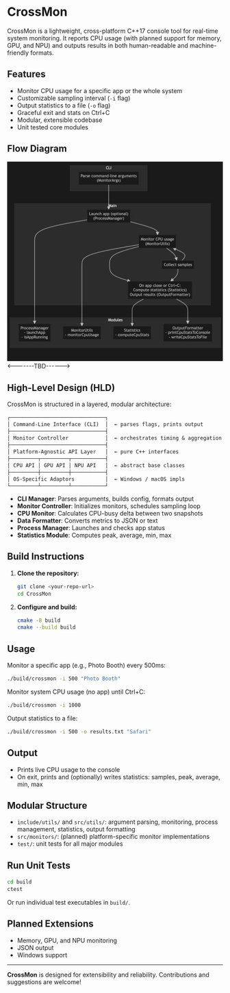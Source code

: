 # CrossMon

CrossMon is a lightweight, cross-platform C++17 console tool for real-time system monitoring. It reports CPU usage (with planned support for memory, GPU, and NPU) and outputs results in both human-readable and machine-friendly formats.

## Features
- Monitor CPU usage for a specific app or the whole system
- Customizable sampling interval (`-i` flag)
- Output statistics to a file (`-o` flag)
- Graceful exit and stats on Ctrl+C
- Modular, extensible codebase
- Unit tested core modules

## Flow Diagram
![alt text](data/images/Block_Diagram.jpeg)
<-------TBD------>

## High-Level Design (HLD)

CrossMon is structured in a layered, modular architecture:

```
┌───────────────────────────────┐
│ Command-Line Interface (CLI)  │  ← parses flags, prints output
├───────────────────────────────┤
│ Monitor Controller            │  ← orchestrates timing & aggregation
├───────────────────────────────┤
│ Platform-Agnostic API Layer   │  ← pure C++ interfaces
├─────────┬─────────┬───────────┤
│ CPU API │ GPU API │ NPU API   │  ← abstract base classes
├─────────┼─────────┼───────────┤
│ OS-Specific Adaptors          │  ← Windows / macOS impls
└─────────┴─────────┴───────────┘
```

- **CLI Manager**: Parses arguments, builds config, formats output
- **Monitor Controller**: Initializes monitors, schedules sampling loop
- **CPU Monitor**: Calculates CPU-busy delta between two snapshots
- **Data Formatter**: Converts metrics to JSON or text
- **Process Manager**: Launches and checks app status
- **Statistics Module**: Computes peak, average, min, max

## Build Instructions

1. **Clone the repository:**
   ```sh
   git clone <your-repo-url>
   cd CrossMon
   ```
2. **Configure and build:**
   ```sh
   cmake -B build
   cmake --build build
   ```

## Usage

Monitor a specific app (e.g., Photo Booth) every 500ms:
```sh
./build/crossmon -i 500 "Photo Booth"
```

Monitor system CPU usage (no app) until Ctrl+C:
```sh
./build/crossmon -i 1000
```

Output statistics to a file:
```sh
./build/crossmon -i 500 -o results.txt "Safari"
```

## Output
- Prints live CPU usage to the console
- On exit, prints and (optionally) writes statistics: samples, peak, average, min, max

## Modular Structure
- `include/utils/` and `src/utils/`: argument parsing, monitoring, process management, statistics, output formatting
- `src/monitors/`: (planned) platform-specific monitor implementations
- `test/`: unit tests for all major modules

## Run Unit Tests
```sh
cd build
ctest
```
Or run individual test executables in `build/`.

## Planned Extensions
- Memory, GPU, and NPU monitoring
- JSON output
- Windows support

---

**CrossMon** is designed for extensibility and reliability. Contributions and suggestions are welcome!
